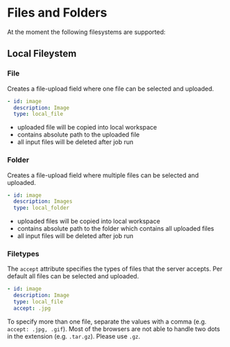 # Files and Folders

At the moment the following filesystems are supported:

## Local Fileystem

### File

Creates a file-upload field where one file can be selected and uploaded.

```yaml
- id: image
  description: Image
  type: local_file
```

- uploaded file will be copied into local workspace
- contains absolute path to the uploaded file
- all input files will be deleted after job run


### Folder

Creates a file-upload field where multiple files can be selected and uploaded.

```yaml
- id: image
  description: Images
  type: local_folder
```


- uploaded files will be copied into local workspace
- contains absolute path to the folder which contains all uploaded files
- all input files will be deleted after job run


### Filetypes

The `accept` attribute specifies the types of files that the server accepts. Per default all files can be selected and uploaded.

```yaml
- id: image
  description: Image
  type: local_file
  accept: .jpg
```

To specify more than one file, separate the values with a comma (e.g. `accept: .jpg, .gif`). Most of the browsers are not able to handle two dots in the extension (e.g. `.tar.gz`). Please use `.gz`.
